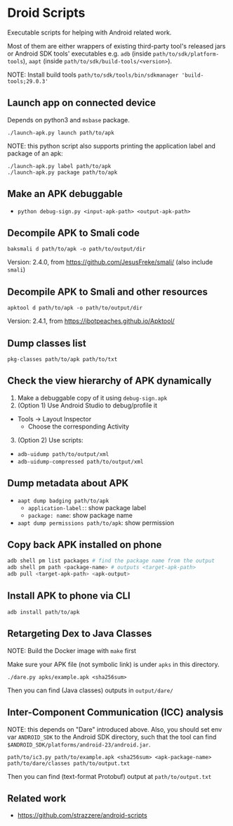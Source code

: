 Droid Scripts
=====

Executable scripts for helping with Android related work.

Most of them are either wrappers of existing third-party tool's released jars or
Android SDK tools' executables e.g. `adb` (inside `path/to/sdk/platform-tools`),
`aapt` (inside `path/to/sdk/build-tools/<version>`).

NOTE: Install build tools
`path/to/sdk/tools/bin/sdkmanager 'build-tools;29.0.3'`

## Launch app on connected device

Depends on python3 and `msbase` package.

```
./launch-apk.py launch path/to/apk
```

NOTE: this python script also supports printing the application label
and package of an apk:

```
./launch-apk.py label path/to/apk
./launch-apk.py package path/to/apk
```


## Make an APK debuggable
- `python debug-sign.py <input-apk-path> <output-apk-path>`

## Decompile APK to Smali code

```
baksmali d path/to/apk -o path/to/output/dir
```

Version: 2.4.0, from https://github.com/JesusFreke/smali/ (also include `smali`)

## Decompile APK to Smali and other resources

```
apktool d path/to/apk -o path/to/output/dir
```

Version: 2.4.1, from https://ibotpeaches.github.io/Apktool/

## Dump classes list

```
pkg-classes path/to/apk path/to/txt
```

## Check the view hierarchy of APK dynamically

1. Make a debuggable copy of it using `debug-sign.apk`
2. (Option 1) Use Android Studio to debug/profile it
  - Tools -> Layout Inspector
      + Choose the corresponding Activity
3. (Option 2) Use scripts:
  -  `adb-uidump path/to/output/xml`
  -  `adb-uidump-compressed path/to/output/xml`

## Dump metadata about APK

- `aapt dump badging path/to/apk`
  - `application-label:`: show package label
  - `package: name`: show package name
- `aapt dump permissions path/to/apk`: show permission

## Copy back APK installed on phone

```bash
adb shell pm list packages # find the package name from the output
adb shell pm path <package-name> # outputs <target-apk-path>
adb pull <target-apk-path> <apk-output>
```

## Install APK to phone via CLI

```
adb install path/to/apk
```

## Retargeting Dex to Java Classes

NOTE: Build the Docker image with `make` first

Make sure your APK file (not symbolic link) is under `apks` in this directory.

```
./dare.py apks/example.apk <sha256sum>
```

Then you can find (Java classes) outputs in `output/dare/`

## Inter-Component Communication (ICC) analysis

NOTE: this depends on "Dare" introduced above.
Also, you should set env var `ANDROID_SDK` to the Android SDK directory, such that
the tool can find `$ANDROID_SDK/platforms/android-23/android.jar`.

```
path/to/ic3.py path/to/example.apk <sha256sum> <apk-package-name> path/to/dare/classes path/to/output.txt
```

Then you can find (text-format Protobuf) output at `path/to/output.txt`


## Related work

- https://github.com/strazzere/android-scripts
